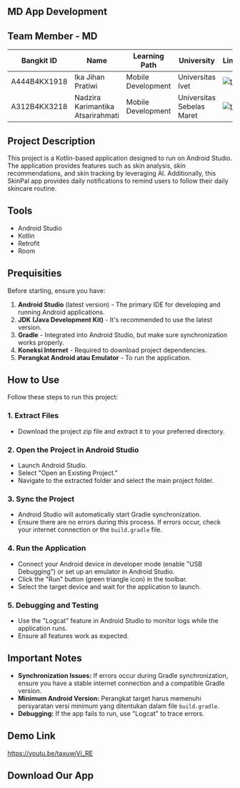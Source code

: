 ## MD App Development


## Team Member - MD

| Bangkit ID | Name | Learning Path | University |LinkedIn |
| ---      | ---       | ---       | ---       | ---       |
| A444B4KX1918 | Ika Jihan Pratiwi | Mobile Development | 	Universitas Ivet  | [![text](https://img.shields.io/badge/LinkedIn-0077B5?style=for-the-badge&logo=linkedin&logoColor=white)](https://www.linkedin.com/in/ikajihanpratiwi) |
| A312B4KX3218 | Nadzira Karimantika Atsarirahmati |  Mobile Development | Universitas Sebelas Maret | [![text](https://img.shields.io/badge/LinkedIn-0077B5?style=for-the-badge&logo=linkedin&logoColor=white)](https://www.linkedin.com/in/nadzira-karimantika-atsarirahmati-211b62271) |


## Project Description
This project is a Kotlin-based application designed to run on Android Studio. The application provides features such as skin analysis, skin recommendations, and skin tracking by leveraging AI. Additionally, this SkinPal app provides daily notifications to remind users to follow their daily skincare routine.

## Tools
-	Android Studio
-	Kotlin
-	Retrofit
-	Room

## Prequisities
Before starting, ensure you have:

1. **Android Studio** (latest version) - The primary IDE for developing and running Android applications.
2. **JDK (Java Development Kit)** - It's recommended to use the latest version.
3. **Gradle** - Integrated into Android Studio, but make sure synchronization works properly.
4. **Koneksi Internet** - Required to download project dependencies.
5. **Perangkat Android atau Emulator** - To run the application.

## How to Use
Follow these steps to run this project:

### 1. Extract Files
- Download the project zip file and extract it to your preferred directory.

### 2. Open the Project in Android Studio
- Launch Android Studio.
- Select "Open an Existing Project."
- Navigate to the extracted folder and select the main project folder.

### 3. Sync the Project
- Android Studio will automatically start Gradle synchronization.
- Ensure there are no errors during this process. If errors occur, check your internet connection or the `build.gradle` file.

### 4. Run the Application
- Connect your Android device in developer mode (enable "USB Debugging") or set up an emulator in Android Studio.
- Click the "Run" button (green triangle icon) in the toolbar.
- Select the target device and wait for the application to launch.

### 5. Debugging and Testing
- Use the "Logcat" feature in Android Studio to monitor logs while the application runs.
- Ensure all features work as expected.


## Important Notes
- **Synchronization Issues:**  If errors occur during Gradle synchronization, ensure you have a stable internet connection and a compatible Gradle version.
- **Minimum Android Version:** Perangkat target harus memenuhi persyaratan versi minimum yang ditentukan dalam file `build.gradle`.
- **Debugging:**  If the app fails to run, use "Logcat" to trace errors.

## Demo Link
https://youtu.be/taxuwjVi_RE

## Download Our App



